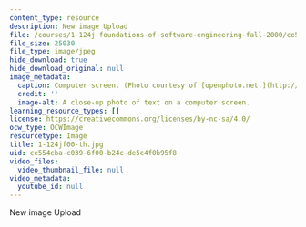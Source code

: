 ```yaml
---
content_type: resource
description: New image Upload
file: /courses/1-124j-foundations-of-software-engineering-fall-2000/ce554cbac0396f00b24cde5c4f0b95f8_1-124jf00-th.jpg
file_size: 25030
file_type: image/jpeg
hide_download: true
hide_download_original: null
image_metadata:
  caption: Computer screen. (Photo courtesy of [openphoto.net.](http://www.openphoto.net.))
  credit: ''
  image-alt: A close-up photo of text on a computer screen.
learning_resource_types: []
license: https://creativecommons.org/licenses/by-nc-sa/4.0/
ocw_type: OCWImage
resourcetype: Image
title: 1-124jf00-th.jpg
uid: ce554cba-c039-6f00-b24c-de5c4f0b95f8
video_files:
  video_thumbnail_file: null
video_metadata:
  youtube_id: null
---
```

New image Upload